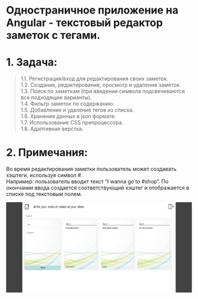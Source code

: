 # Одностраничное приложение на Angular - текстовый редактор заметок с тегами.

# 1. Задача:
> 1.1. Регистрация/вход для редактирования своих заметок.\
1.2. Создание, редактирование, просмотр и удаление заметок.\
1.3. Поиск по заметкам (при введении символа подсвечиваются все подходящие варианты).\
1.4. Фильтр заметок по содержанию.\
1.5. Добавление и удаление тегов из списка.\
1.6. Хранение данных в json формате.\
1.7. Использование CSS препроцессора.\
1.8. Адаптивная верстка.

# 2. Примечания: 
Во время редактирования заметки пользователь может создавать хэштеги, используя символ #.\
Например: пользователь вводит текст “I wanna go to #shop”. По окончании ввода создается соответствующий хэштег и отображается в списке под текстовым полем.

![Image alt](https://github.com/olennikovandrey/notes_editor_angular/raw/main/src/assets/images/Notes_editor_angular_demo_img.png)
